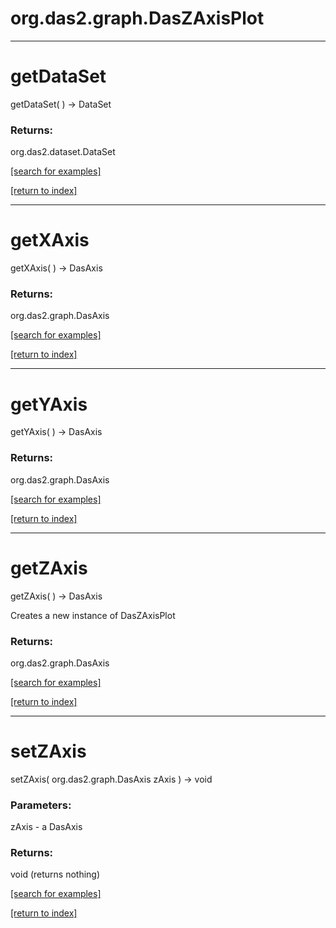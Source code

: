 # org.das2.graph.DasZAxisPlot



***
<a name="getDataSet"></a>
# getDataSet
getDataSet(  ) &rarr; DataSet



### Returns:
org.das2.dataset.DataSet


<a href="https://github.com/autoplot/dev/search?q=getDataSet&unscoped_q=getDataSet">[search for examples]</a>

<a href="https://github.com/autoplot/documentation/blob/master/javadoc/index-all.md">[return to index]</a>

***
<a name="getXAxis"></a>
# getXAxis
getXAxis(  ) &rarr; DasAxis



### Returns:
org.das2.graph.DasAxis


<a href="https://github.com/autoplot/dev/search?q=getXAxis&unscoped_q=getXAxis">[search for examples]</a>

<a href="https://github.com/autoplot/documentation/blob/master/javadoc/index-all.md">[return to index]</a>

***
<a name="getYAxis"></a>
# getYAxis
getYAxis(  ) &rarr; DasAxis



### Returns:
org.das2.graph.DasAxis


<a href="https://github.com/autoplot/dev/search?q=getYAxis&unscoped_q=getYAxis">[search for examples]</a>

<a href="https://github.com/autoplot/documentation/blob/master/javadoc/index-all.md">[return to index]</a>

***
<a name="getZAxis"></a>
# getZAxis
getZAxis(  ) &rarr; DasAxis

Creates a new instance of DasZAxisPlot

### Returns:
org.das2.graph.DasAxis


<a href="https://github.com/autoplot/dev/search?q=getZAxis&unscoped_q=getZAxis">[search for examples]</a>

<a href="https://github.com/autoplot/documentation/blob/master/javadoc/index-all.md">[return to index]</a>

***
<a name="setZAxis"></a>
# setZAxis
setZAxis( org.das2.graph.DasAxis zAxis ) &rarr; void



### Parameters:
zAxis - a DasAxis

### Returns:
void (returns nothing)


<a href="https://github.com/autoplot/dev/search?q=setZAxis&unscoped_q=setZAxis">[search for examples]</a>

<a href="https://github.com/autoplot/documentation/blob/master/javadoc/index-all.md">[return to index]</a>

